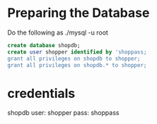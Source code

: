 # Preparing the Database

Do the following as ./mysql -u root

```sql
create database shopdb;
create user shopper identified by 'shoppass;
grant all privileges on shopdb to shopper;
grant all privileges on shopdb.* to shopper;
```

# credentials
shopdb
user: shopper
pass: shoppass